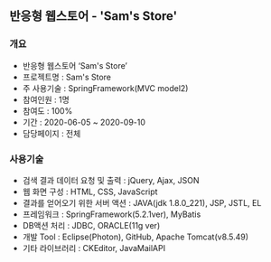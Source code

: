 ## 반응형 웹스토어 - 'Sam's Store'
### 개요   
* 반응형 웹스토어 ‘Sam's Store’   
* 프로젝트명 : Sam's Store   
* 주 사용기술 : SpringFramework(MVC model2)   
* 참여인원 : 1명
* 참여도 : 100%   
* 기간 : 2020-06-05 ~ 2020-09-10   
* 담당페이지 : 전체   
### 사용기술   
* 검색 결과 데이터 요청 및 출력 : jQuery, Ajax, JSON   
* 웹 화면 구성 : HTML, CSS, JavaScript   
* 결과를 얻어오기 위한 서버 액션 : JAVA(jdk 1.8.0_221), JSP, JSTL, EL   
* 프레임워크 : SpringFramework(5.2.1ver), MyBatis   
* DB액션 처리 : JDBC, ORACLE(11g ver)   
* 개발 Tool : Eclipse(Photon), GitHub, Apache Tomcat(v8.5.49)   
* 기타 라이브러리 : CKEditor, JavaMailAPI

